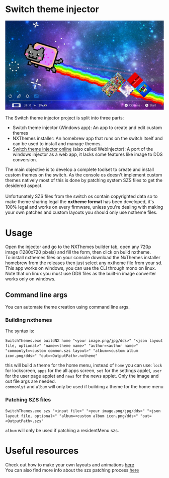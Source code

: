 # Switch theme injector

![ThemeScreenshot](ThemeScreenshot.jpg)

The Switch theme injector project is split into three parts:
- Switch theme injector (Windows app): An app to create and edit custom themes
- NXThemes installer: An homebrew app that runs on the switch itself and can be used to install and manage themes.
- [Switch theme injector online](http://exelix11.github.io/SwitchThemeInjector) (also called WebInjector): A port of the windows injector as a web app, it lacks some features like image to DDS conversion.

The main objective is to develop a complete toolset to create and install custom themes on the switch. As the console os doesn't implement custom themes natively most of this is done by patching system SZS files to get the desidered aspect.\
\
Unfortunately SZS files from the switch os contain copyrighted data so to make theme sharing legal the **nxtheme format** has been developed, it's 100% legal and works on every firmware, unless you're dealing with making your own patches and custom layouts you should only use nxtheme files.

# Usage
Open the injector and go to the NXThemes builder tab, open any 720p image (1280x720 pixels) and fill the form, then click on build nxtheme.\
To install nxthemes files on your console download the NxThemes installer homebrew from the releases then just select any nxtheme file from your sd.\
This app works on windows, you can use the CLI through mono on linux. Note that on linux you must use DDS files as the built-in image converter works only on windows.

## Command line args
You can automate theme creation using command line args.
### Building nxthemes
The syntax is:
```
SwitchThemes.exe buildNX home "<your image.png/jpg/dds>" "<json layout file, optional>" "name=<theme name>" "author=<author name>" "commonlyt=<custom common.szs layout>" "album=<custom album icon.png/dds>" "out=<OutputPath>.nxtheme"
```
this will build a theme for the home menu, instead of `home` you can use: `lock` for lockscreen, `apps` for the all apps screen, `set` for the settings applet, `user` for the user page applet and `news` for the news applet. Only the image and out file args are needed. \
`commonlyt` and `album` will only be used if building a theme for the home menu
### Patching SZS files
```
SwitchThemes.exe szs "<input file>" "<your image.png/jpg/dds>" "<json layout file, optional>" "album=<custom album icon.png/dds>" "out=<OutputPath>.szs"
```
`album` will only be used if patching a residentMenu szs.

# Useful resources
Check out how to make your own layouts and animations [here](https://github.com/exelix11/SwitchThemeInjector/blob/master/CustomLayouts.md) \
You can also find more info about the szs patching process [here](https://github.com/exelix11/SwitchThemeInjector/blob/master/SzsPatching.md)